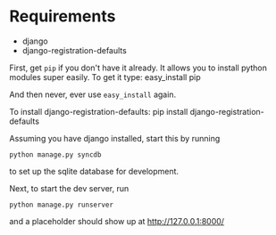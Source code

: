 # Requirements
 - django
 - django-registration-defaults

First, get `pip` if you don't have it already. It allows you to install python modules super easily. To get it type:
     easy_install pip

And then never, ever use `easy_install` again.

To install django-registration-defaults:
    pip install django-registration-defaults


Assuming you have django installed, start this by running
    
    python manage.py syncdb 

to set up the sqlite database for development.

Next, to start the dev server, run
    
    python manage.py runserver

and a placeholder should show up at http://127.0.0.1:8000/





